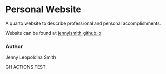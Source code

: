 # Personal Website

A quarto website to describe professional and personal accomplishments.

Website can be found at [jennylsmith.github.io](https://jennylsmith.github.io/)

### Author
Jenny Leopoldina Smith

GH ACTIONS TEST
